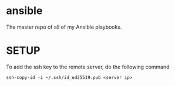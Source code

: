 # ansible

The master repo of all of my Ansible playbooks.

# SETUP

To add the ssh key to the remote server, do the following command

`ssh-copy-id -i ~/.ssh/id_ed25519.pub <server ip>`
